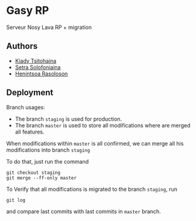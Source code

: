 
# Gasy RP

Serveur Nosy Lava RP + migration 


## Authors

- [Kiady Tsitohaina](https://github.com/Jok4ir)
- [Setra Solofoniaina](https://github.com/Setra-Solofoniaina)
- [Henintsoa Rasoloson](https://github.com/hkhoumal)

## Deployment

Branch usages:

- The branch ` staging ` is used for production.
- The branch ` master ` is used to store all modifications where are merged all features.

When modifications within `master` is all confirmed, we can merge all his modifications into branch `staging`

To do that, just run the command
```
git checkout staging
git merge --ff-only master
```

To Verify that all modifications is migrated to the branch `staging`, 
run 

```
git log
```
and compare last commits with last commits in `master` branch.